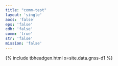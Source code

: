 ```yaml
---
title: "comm-test"
layout: 'single'
aocs: 'false'
eps: 'false'
cdh: 'false'
comm: 'true'
str: 'false'
mission: 'false'
---
```




{% include tbheadgen.html x=site.data.gnss-d1 %}
